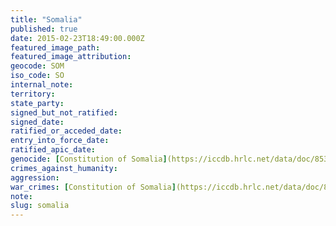 ```yaml
---
title: "Somalia"
published: true
date: 2015-02-23T18:49:00.000Z
featured_image_path:
featured_image_attribution:
geocode: SOM
iso_code: SO
internal_note:
territory:
state_party:
signed_but_not_ratified:
signed_date:
ratified_or_acceded_date:
entry_into_force_date:
ratified_apic_date:
genocide: [Constitution of Somalia](https://iccdb.hrlc.net/data/doc/853/keyword/46/)
crimes_against_humanity:
aggression:
war_crimes: [Constitution of Somalia](https://iccdb.hrlc.net/data/doc/853/keyword/145/)
note:
slug: somalia
---
```

